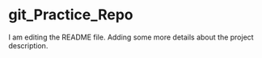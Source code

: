 # git_Practice_Repo
I am editing the README file. Adding some more details about the project description.
